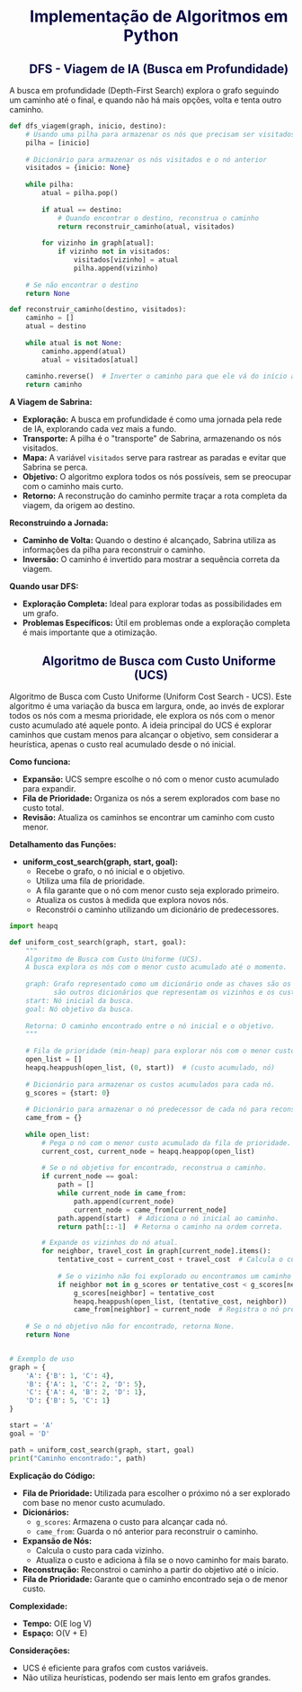 <div style="text-indent: 2em; text-align: justify;">

<h1 style="color: #070743; font-weight: bold; text-align: center">Implementação de Algoritmos em Python</h1>

<h2 style="color: #070743; font-weight: bold; text-align: center">DFS - Viagem de IA (Busca em Profundidade)
</h2>

</div>
A busca em profundidade (Depth-First Search) explora o grafo seguindo um caminho até o final, e quando não há mais opções, volta e tenta outro caminho.

```python
def dfs_viagem(graph, inicio, destino):
    # Usando uma pilha para armazenar os nós que precisam ser visitados
    pilha = [inicio]
    
    # Dicionário para armazenar os nós visitados e o nó anterior
    visitados = {inicio: None}
    
    while pilha:
        atual = pilha.pop()
        
        if atual == destino:
            # Quando encontrar o destino, reconstrua o caminho
            return reconstruir_caminho(atual, visitados)
        
        for vizinho in graph[atual]:
            if vizinho not in visitados:
                visitados[vizinho] = atual
                pilha.append(vizinho)
    
    # Se não encontrar o destino
    return None

def reconstruir_caminho(destino, visitados):
    caminho = []
    atual = destino
    
    while atual is not None:
        caminho.append(atual)
        atual = visitados[atual]
    
    caminho.reverse()  # Inverter o caminho para que ele vá do início ao destino
    return caminho
```

**A Viagem de Sabrina:**

* **Exploração:** A busca em profundidade é como uma jornada pela rede de IA, explorando cada vez mais a fundo.
* **Transporte:** A pilha é o "transporte" de Sabrina, armazenando os nós visitados.
* **Mapa:** A variável `visitados` serve para rastrear as paradas e evitar que Sabrina se perca.
* **Objetivo:** O algoritmo explora todos os nós possíveis, sem se preocupar com o caminho mais curto.
* **Retorno:** A reconstrução do caminho permite traçar a rota completa da viagem, da origem ao destino.

**Reconstruindo a Jornada:**

* **Caminho de Volta:** Quando o destino é alcançado, Sabrina utiliza as informações da pilha para reconstruir o caminho.
* **Inversão:** O caminho é invertido para mostrar a sequência correta da viagem.

**Quando usar DFS:**

* **Exploração Completa:** Ideal para explorar todas as possibilidades em um grafo.
* **Problemas Específicos:** Útil em problemas onde a exploração completa é mais importante que a otimização.

<div style="text-indent: 2em; text-align: justify;">

<h2 style="color: #070743; font-weight: bold; text-align: center">Algoritmo de Busca com Custo Uniforme (UCS)</h2>

</div>
Algoritmo de Busca com Custo Uniforme (Uniform Cost Search - UCS). Este algoritmo é uma variação da busca em largura, onde, ao invés de explorar todos os nós com a mesma prioridade, ele explora os nós com o menor custo acumulado até aquele ponto. A ideia principal do UCS é explorar caminhos que custam menos para alcançar o objetivo, sem considerar a heurística, apenas o custo real acumulado desde o nó inicial.

**Como funciona:**

* **Expansão:** UCS sempre escolhe o nó com o menor custo acumulado para expandir.
* **Fila de Prioridade:** Organiza os nós a serem explorados com base no custo total.
* **Revisão:** Atualiza os caminhos se encontrar um caminho com custo menor.

**Detalhamento das Funções:**

* **uniform_cost_search(graph, start, goal):**
    * Recebe o grafo, o nó inicial e o objetivo.
    * Utiliza uma fila de prioridade.
    * A fila garante que o nó com menor custo seja explorado primeiro.
    * Atualiza os custos à medida que explora novos nós.
    * Reconstrói o caminho utilizando um dicionário de predecessores.

```python
import heapq

def uniform_cost_search(graph, start, goal):
    """
    Algoritmo de Busca com Custo Uniforme (UCS).
    A busca explora os nós com o menor custo acumulado até o momento.
    
    graph: Grafo representado como um dicionário onde as chaves são os nós e os valores
           são outros dicionários que representam os vizinhos e os custos de viagem.
    start: Nó inicial da busca.
    goal: Nó objetivo da busca.
    
    Retorna: O caminho encontrado entre o nó inicial e o objetivo.
    """
    
    # Fila de prioridade (min-heap) para explorar nós com o menor custo acumulado.
    open_list = []
    heapq.heappush(open_list, (0, start))  # (custo acumulado, nó)
    
    # Dicionário para armazenar os custos acumulados para cada nó.
    g_scores = {start: 0}
    
    # Dicionário para armazenar o nó predecessor de cada nó para reconstrução do caminho.
    came_from = {}
    
    while open_list:
        # Pega o nó com o menor custo acumulado da fila de prioridade.
        current_cost, current_node = heapq.heappop(open_list)
        
        # Se o nó objetivo for encontrado, reconstrua o caminho.
        if current_node == goal:
            path = []
            while current_node in came_from:
                path.append(current_node)
                current_node = came_from[current_node]
            path.append(start)  # Adiciona o nó inicial ao caminho.
            return path[::-1]  # Retorna o caminho na ordem correta.

        # Expande os vizinhos do nó atual.
        for neighbor, travel_cost in graph[current_node].items():
            tentative_cost = current_cost + travel_cost  # Calcula o custo até o vizinho.
            
            # Se o vizinho não foi explorado ou encontramos um caminho mais barato até ele.
            if neighbor not in g_scores or tentative_cost < g_scores[neighbor]:
                g_scores[neighbor] = tentative_cost
                heapq.heappush(open_list, (tentative_cost, neighbor))
                came_from[neighbor] = current_node  # Registra o nó predecessor.
    
    # Se o nó objetivo não for encontrado, retorna None.
    return None


# Exemplo de uso
graph = {
    'A': {'B': 1, 'C': 4},
    'B': {'A': 1, 'C': 2, 'D': 5},
    'C': {'A': 4, 'B': 2, 'D': 1},
    'D': {'B': 5, 'C': 1}
}

start = 'A'
goal = 'D'

path = uniform_cost_search(graph, start, goal)
print("Caminho encontrado:", path)
```

**Explicação do Código:**

* **Fila de Prioridade:** Utilizada para escolher o próximo nó a ser explorado com base no menor custo acumulado.
* **Dicionários:**
    * `g_scores`: Armazena o custo para alcançar cada nó.
    * `came_from`: Guarda o nó anterior para reconstruir o caminho.
* **Expansão de Nós:**
    * Calcula o custo para cada vizinho.
    * Atualiza o custo e adiciona à fila se o novo caminho for mais barato.
* **Reconstrução:** Reconstroi o caminho a partir do objetivo até o início.
* **Fila de Prioridade:** Garante que o caminho encontrado seja o de menor custo.

**Complexidade:**

* **Tempo:** O(E log V)
* **Espaço:** O(V + E)

**Considerações:**

* UCS é eficiente para grafos com custos variáveis.
* Não utiliza heurísticas, podendo ser mais lento em grafos grandes.